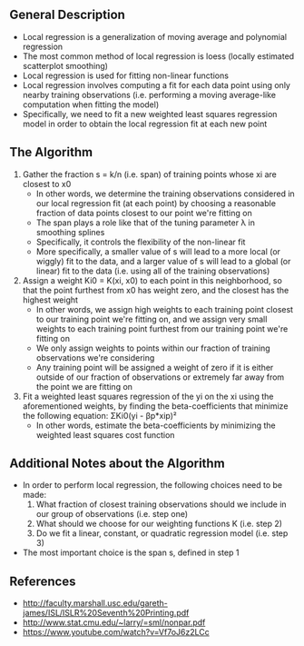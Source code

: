 ## General Description
- Local regression is a generalization of moving average and polynomial regression
- The most common method of local regression is loess (locally estimated scatterplot smoothing)
- Local regression is used for fitting non-linear functions
- Local regression involves computing a fit for each data point using only nearby training observations (i.e. performing a moving average-like computation when fitting the model)
- Specifically, we need to fit a new weighted least squares regression model in order to obtain the local regression fit at each new point

## The Algorithm
1. Gather the fraction s = k/n (i.e. span) of training points whose xi are closest to x0
	- In other words, we determine the training observations considered in our local regression fit (at each point) by choosing a reasonable fraction of data points closest to our point we're fitting on
	- The span plays a role like that of the tuning parameter λ in smoothing splines
	- Specifically, it controls the flexibility of the non-linear fit
	- More specifically, a smaller value of s will lead to a more local (or wiggly) fit to the data, and a larger value of s will lead to a global (or linear) fit to the data (i.e. using all of the training observations)
2. Assign a weight Ki0 = K(xi, x0) to each point in this neighborhood, so that the point furthest from x0 has weight zero, and the closest has the highest weight
	- In other words, we assign high weights to each training point closest to our training point we're fitting on, and we assign very small weights to each training point furthest from our training point we're fitting on
	- We only assign weights to points within our fraction of training observations we're considering
	- Any training point will be assigned a weight of zero if it is either outside of our fraction of observations or extremely far away from the point we are fitting on
3. Fit a weighted least squares regression of the yi on the xi using the aforementioned weights, by finding the beta-coefficients that minimize the following equation: ΣKi0(yi - βp*xip)²
	- In other words, estimate the beta-coefficients by minimizing the weighted least squares cost function

## Additional Notes about the Algorithm
- In order to perform local regression, the following choices need to be made: 
	1. What fraction of closest training observations should we include in our group of observations (i.e. step one)
	2. What should we choose for our weighting functions K (i.e. step 2)
	3. Do we fit a linear, constant, or quadratic regression model (i.e. step 3)
- The most important choice is the span s, defined in step 1


## References
- http://faculty.marshall.usc.edu/gareth-james/ISL/ISLR%20Seventh%20Printing.pdf
- http://www.stat.cmu.edu/~larry/=sml/nonpar.pdf
- https://www.youtube.com/watch?v=Vf7oJ6z2LCc
